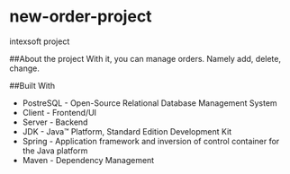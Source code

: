 # new-order-project
intexsoft project

##About the project
With it, you can manage orders. Namely add, delete, change.

##Built With
- PostreSQL - Open-Source Relational Database Management System
- Client - Frontend/UI
- Server - Backend
- JDK - Java™ Platform, Standard Edition Development Kit
- Spring - Application framework and inversion of control container for the Java platform
- Maven - Dependency Management
